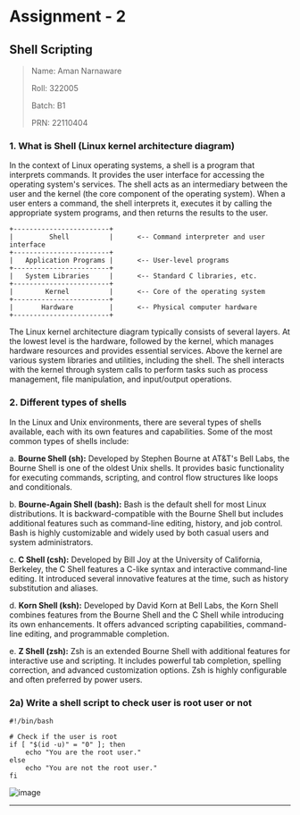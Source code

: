 # Assignment - 2
## Shell Scripting

>Name: Aman Narnaware
>
>Roll: 322005
>
>Batch: B1
>
>PRN: 22110404

### 1. What is Shell (Linux kernel architecture diagram)
   
  In the context of Linux operating systems, a shell is a program that interprets commands. It provides the user interface for accessing the operating system's services. The shell acts as an intermediary between the user and the kernel (the core component of the operating system). When a user enters a command, the shell interprets it, executes it by calling the appropriate system programs, and then returns the results to the user.
```
+------------------------+ 
|         Shell          |      <-- Command interpreter and user interface 
+------------------------+ 
|   Application Programs |      <-- User-level programs 
+------------------------+ 
|   System Libraries     |      <-- Standard C libraries, etc. 
+------------------------+ 
|        Kernel          |      <-- Core of the operating system 
+------------------------+ 
|       Hardware         |      <-- Physical computer hardware 
+------------------------+ 
```
  The Linux kernel architecture diagram typically consists of several layers. At the lowest level is the hardware, followed by the kernel, which manages hardware resources and provides essential services. Above the kernel are various system libraries and utilities, including the shell. The shell interacts with the kernel through system calls to perform tasks such as process management, file manipulation, and input/output operations.

### 2. Different types of shells

In the Linux and Unix environments, there are several types of shells available, each with its own features and capabilities. Some of the most common types of shells include:

a. **Bourne Shell (sh):** Developed by Stephen Bourne at AT&T's Bell Labs, the Bourne Shell is one of the oldest Unix shells. It provides basic functionality for executing commands, scripting, and control flow structures like loops and conditionals.

b. **Bourne-Again Shell (bash):** Bash is the default shell for most Linux distributions. It is backward-compatible with the Bourne Shell but includes additional features such as command-line editing, history, and job control. Bash is highly customizable and widely used by both casual users and system administrators.

c. **C Shell (csh):** Developed by Bill Joy at the University of California, Berkeley, the C Shell features a C-like syntax and interactive command-line editing. It introduced several innovative features at the time, such as history substitution and aliases.

d. **Korn Shell (ksh):** Developed by David Korn at Bell Labs, the Korn Shell combines features from the Bourne Shell and the C Shell while introducing its own enhancements. It offers advanced scripting capabilities, command-line editing, and programmable completion.

e. **Z Shell (zsh):** Zsh is an extended Bourne Shell with additional features for interactive use and scripting. It includes powerful tab completion, spelling correction, and advanced customization options. Zsh is highly configurable and often preferred by power users.


### 2a) Write a shell script to check user is root user or not

```
#!/bin/bash

# Check if the user is root
if [ "$(id -u)" = "0" ]; then
    echo "You are the root user."
else
    echo "You are not the root user."
fi
```

![image](https://github.com/RealBeazt/Cloud_Assignments/assets/113709187/12108a44-151e-4f51-971f-470e29a8284e)

---
